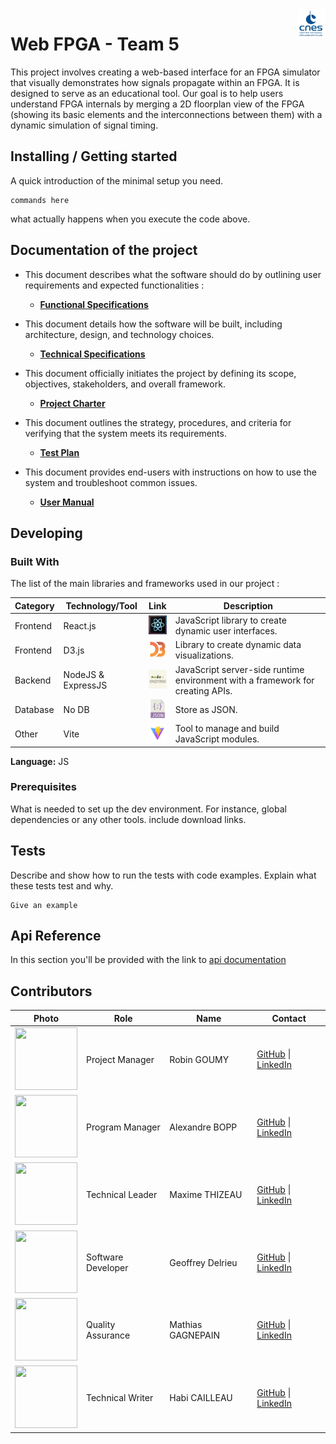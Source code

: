 <img src="./images/cnes.png"  width="45" height="45" alt="Logo of the project" align="right">



# Web FPGA - Team 5

This project involves creating a web-based interface for an FPGA simulator that visually demonstrates how signals propagate within an FPGA. It is designed to serve as an educational tool. Our goal is to help users understand FPGA internals by merging a 2D floorplan view of the FPGA (showing its basic elements and the interconnections between them) with a dynamic simulation of signal timing.

## Installing / Getting started

A quick introduction of the minimal setup you need. 

```shell
commands here
```

what actually happens when you execute the code above.

## Documentation of the project

- This document describes what the software should do by outlining user requirements and expected functionalities :
  - **[Functional Specifications](documents/functional/functionalSpecifications.md)**

- This document details how the software will be built, including architecture, design, and technology choices.
  - **[Technical Specifications](documents/technical/technicalSpecifications.md)**
  
- This document officially initiates the project by defining its scope, objectives, stakeholders, and overall framework.
  - **[Project Charter](documents/management/projectCharter.md)**
  
- This document outlines the strategy, procedures, and criteria for verifying that the system meets its requirements.
  - **[Test Plan](documents/qualityAssurance/testPlan.md)**
  
- This document provides end-users with instructions on how to use the system and troubleshoot common issues.
  - **[User Manual](documents/manual/userManual.md)**

## Developing

### Built With

The list of the main libraries and frameworks used in our project :

| **Category** | **Technology/Tool** | **Link**                                                                                  | **Description**                                                                |
| ------------ | ------------------- | ----------------------------------------------------------------------------------------- | ------------------------------------------------------------------------------ |
| Frontend     | React.js            | [<img src="./images/react.jpeg" width="30" height="30">](https://react.dev)               | JavaScript library to create dynamic user interfaces.                          |
| Frontend     | D3.js               | [<img src="./images/d3.png" width="30" height="30">](https://d3js.org)                    | Library to create dynamic data visualizations.                                 |
| Backend      | NodeJS & ExpressJS  | [<img src="./images/nodeJS.jpg" width="30" height="30">](https://nodejs.org)              | JavaScript server-side runtime environment with a framework for creating APIs. |
| Database     | No DB               | [<img src="./images/json.png" width="30" height="30">](https://www.json.org/json-en.html) | Store as JSON.                                                                 |
| Other        | Vite                | [<img src="./images/vite.png" width="30" height="30">](https://vitejs.dev)                | Tool to manage and build JavaScript modules.                                   |

**Language:** JS


### Prerequisites
What is needed to set up the dev environment. For instance, global dependencies or any other tools. include download links.

## Tests

Describe and show how to run the tests with code examples.
Explain what these tests test and why.

```shell
Give an example
```

## Api Reference

In this section you'll be provided with the link to [api documentation](here)

## Contributors


| Photo                                                                                      | Role               | Name              | Contact                                                                                                            |
| ------------------------------------------------------------------------------------------ | ------------------ | ----------------- | ------------------------------------------------------------------------------------------------------------------ |
| <img src="https://avatars.githubusercontent.com/u/182214449?v=4" width="100" height="100"> | Project Manager    | Robin GOUMY       | [GitHub](https://github.com/RobinGOUMY) \| [LinkedIn](https://www.linkedin.com/in/robin-goumy-66452832a/)          |
| <img src="https://avatars.githubusercontent.com/u/123485791?v=4" width="100" height="100"> | Program Manager    | Alexandre BOPP    | [GitHub](https://github.com/Boppalex) \| [LinkedIn](https://www.linkedin.com/in/alexandre-bopp-682a97250/)         |
| <img src="https://avatars.githubusercontent.com/u/145995586?v=4" width="100" height="100"> | Technical Leader   | Maxime THIZEAU    | [GitHub](https://github.com/MaximeTAlgosup) \| [LinkedIn](https://www.linkedin.com/in/maxime-thizeau-0b311a293/)   |
| <img src="https://avatars.githubusercontent.com/u/62845771?v=4" width="100" height="100">  | Software Developer | Geoffrey Delrieu  | [GitHub](https://github.com/Z2VvZ2Vv) \| [LinkedIn](https://www.linkedin.com/in/geoffrey-delrieu-77203a353/)       |
| <img src="https://avatars.githubusercontent.com/u/145995367?v=4" width="100" height="100"> | Quality Assurance  | Mathias GAGNEPAIN | [GitHub](https://github.com/MistzSoftware) \| [LinkedIn](https://www.linkedin.com/in/mathias-gagnepain-426a131b0/) |
| <img src="https://avatars.githubusercontent.com/u/145991425?v=4" width="100" height="100"> | Technical Writer   | Habi CAILLEAU     | [GitHub](https://github.com/habicll) \| [LinkedIn](https://www.linkedin.com/in/habi-cailleau-3b72b5293/)           |

<!-- TODO -->